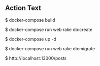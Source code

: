 ## Action Text

$ docker-compose build

$ docker-compose run web rake db:create

$ docker-compose up -d

$ docker-compose run web rake db:migrate

$ http://localhost:13000/posts